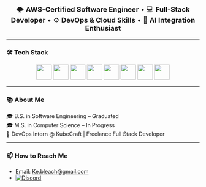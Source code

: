 <p align="center" style="font-size:18px;">
  🌩️ <strong>AWS-Certified Software Engineer</strong> • 💻 <strong>Full-Stack Developer</strong> • ⚙️ <strong>DevOps & Cloud Skills</strong> • 🤖 <strong>AI Integration Enthusiast</strong>
</p>

---

### 🛠️ Tech Stack

<p align="center">
  <img src="https://cdn.jsdelivr.net/gh/devicons/devicon/icons/python/python-original.svg" width="40" height="40" />
  <img src="https://cdn.jsdelivr.net/gh/devicons/devicon/icons/java/java-original.svg" width="40" height="40" />
  <img src="https://cdn.jsdelivr.net/gh/devicons/devicon/icons/react/react-original.svg" width="40" height="40" />
  <img src="https://cdn.jsdelivr.net/gh/devicons/devicon/icons/terraform/terraform-original.svg" width="40" height="40" />
  <img src="https://cdn.jsdelivr.net/gh/devicons/devicon/icons/amazonwebservices/amazonwebservices-original-wordmark.svg" width="40" height="40" />
  <img src="https://cdn.jsdelivr.net/gh/devicons/devicon/icons/docker/docker-original.svg" width="40" height="40" />
  <img src="https://cdn.jsdelivr.net/gh/devicons/devicon/icons/kubernetes/kubernetes-plain.svg" width="40" height="40" />
  <img src="https://cdn.jsdelivr.net/gh/devicons/devicon/icons/jenkins/jenkins-original.svg" width="40" height="40" />
</p>

---

### 📚 About Me

🎓 B.S. in Software Engineering – Graduated  
🎓 M.S. in Computer Science – In Progress  
💼 DevOps Intern @ KubeCraft | Freelance Full Stack Developer

---

### 📫 How to Reach Me

- Email: Ke.bleach@gmail.com  
- [![Discord](https://img.shields.io/badge/Discord-Ryviance-5865F2?style=for-the-badge&logo=discord&logoColor=white)](https://discord.com/users/155858222945796096)
